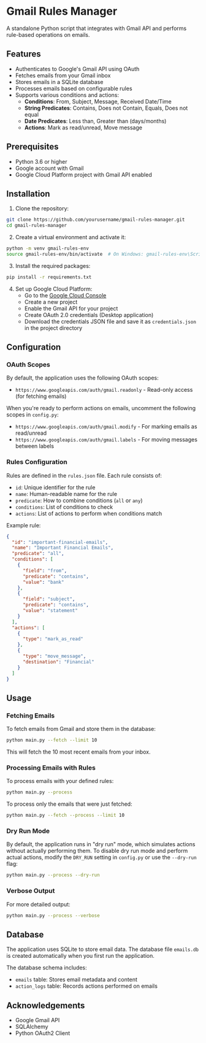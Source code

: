 # Gmail Rules Manager

A standalone Python script that integrates with Gmail API and performs rule-based operations on emails.

## Features

- Authenticates to Google's Gmail API using OAuth
- Fetches emails from your Gmail inbox
- Stores emails in a SQLite database
- Processes emails based on configurable rules
- Supports various conditions and actions:
  - **Conditions**: From, Subject, Message, Received Date/Time
  - **String Predicates**: Contains, Does not Contain, Equals, Does not equal
  - **Date Predicates**: Less than, Greater than (days/months)
  - **Actions**: Mark as read/unread, Move message

## Prerequisites

- Python 3.6 or higher
- Google account with Gmail
- Google Cloud Platform project with Gmail API enabled

## Installation

1. Clone the repository:

```bash
git clone https://github.com/yourusername/gmail-rules-manager.git
cd gmail-rules-manager
```

2. Create a virtual environment and activate it:

```bash
python -m venv gmail-rules-env
source gmail-rules-env/bin/activate  # On Windows: gmail-rules-env\Scripts\activate
```

3. Install the required packages:

```bash
pip install -r requirements.txt
```

4. Set up Google Cloud Platform:
   - Go to the [Google Cloud Console](https://console.cloud.google.com/)
   - Create a new project
   - Enable the Gmail API for your project
   - Create OAuth 2.0 credentials (Desktop application)
   - Download the credentials JSON file and save it as `credentials.json` in the project directory

## Configuration

### OAuth Scopes

By default, the application uses the following OAuth scopes:

- `https://www.googleapis.com/auth/gmail.readonly` - Read-only access (for fetching emails)

When you're ready to perform actions on emails, uncomment the following scopes in `config.py`:

- `https://www.googleapis.com/auth/gmail.modify` - For marking emails as read/unread
- `https://www.googleapis.com/auth/gmail.labels` - For moving messages between labels

### Rules Configuration

Rules are defined in the `rules.json` file. Each rule consists of:

- `id`: Unique identifier for the rule
- `name`: Human-readable name for the rule
- `predicate`: How to combine conditions (`all` or `any`)
- `conditions`: List of conditions to check
- `actions`: List of actions to perform when conditions match

Example rule:

```json
{
  "id": "important-financial-emails",
  "name": "Important Financial Emails",
  "predicate": "all",
  "conditions": [
    {
      "field": "from",
      "predicate": "contains",
      "value": "bank"
    },
    {
      "field": "subject",
      "predicate": "contains",
      "value": "statement"
    }
  ],
  "actions": [
    {
      "type": "mark_as_read"
    },
    {
      "type": "move_message",
      "destination": "Financial"
    }
  ]
}
```

## Usage

### Fetching Emails

To fetch emails from Gmail and store them in the database:

```bash
python main.py --fetch --limit 10
```

This will fetch the 10 most recent emails from your inbox.

### Processing Emails with Rules

To process emails with your defined rules:

```bash
python main.py --process
```

To process only the emails that were just fetched:

```bash
python main.py --fetch --process --limit 10
```

### Dry Run Mode

By default, the application runs in "dry run" mode, which simulates actions without actually performing them. To disable dry run mode and perform actual actions, modify the `DRY_RUN` setting in `config.py` or use the `--dry-run` flag:

```bash
python main.py --process --dry-run
```

### Verbose Output

For more detailed output:

```bash
python main.py --process --verbose
```

## Database

The application uses SQLite to store email data. The database file `emails.db` is created automatically when you first run the application.

The database schema includes:

- `emails` table: Stores email metadata and content
- `action_logs` table: Records actions performed on emails

## Acknowledgements

- Google Gmail API
- SQLAlchemy
- Python OAuth2 Client
